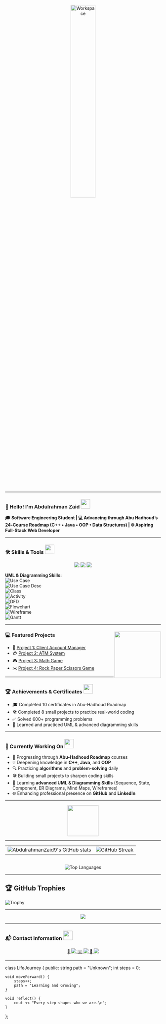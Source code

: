 <div align="center" width="100%">

<img src="https://github.com/SP-XD/SP-XD/blob/main/images/dev-working_rounded.gif?raw=true" alt="Workspace" width="40%"/><br>

</div>

<hr>

### 👋 Hello! I'm **Abdulrahman Zaid** <img src="https://media.giphy.com/media/WUlplcMpOCEmTGBtBW/giphy.gif" width="30">
**🎓 Software Engineering Student | 💻 Advancing through Abu Hadhoud’s 24‑Course Roadmap (C++ • Java • OOP • Data Structures) | 🌐 Aspiring Full‑Stack Web Developer**  

---

### 🛠️ Skills & Tools <img src="https://media.giphy.com/media/3o7TKPdUkkbCAVqW4w/giphy.gif" width="30">
<div align="center">
  <img src="https://img.shields.io/badge/C++-00599C?style=for-the-badge&logo=c%2B%2B&logoColor=white" />
  <img src="https://img.shields.io/badge/Visual%20Studio-5C2D91?style=for-the-badge&logo=visual-studio&logoColor=white" />
  <img src="https://img.shields.io/badge/Java-007396?style=for-the-badge&logo=java&logoColor=white" />
</div>

**UML & Diagramming Skills:**  
![Use Case](https://img.shields.io/badge/Use%20Case%20Diagram-blue?style=for-the-badge)  
![Use Case Desc](https://img.shields.io/badge/Use%20Case%20Description-lightblue?style=for-the-badge)  
![Class](https://img.shields.io/badge/Class%20Diagram-orange?style=for-the-badge)  
![Activity](https://img.shields.io/badge/Activity%20Diagram-green?style=for-the-badge)  
![DFD](https://img.shields.io/badge/DFD-lightgrey?style=for-the-badge)  
![Flowchart](https://img.shields.io/badge/Flowchart-purple?style=for-the-badge)  
![Wireframe](https://img.shields.io/badge/Wireframe-red?style=for-the-badge)  
![Gantt](https://img.shields.io/badge/Gantt%20Chart-yellow?style=for-the-badge)  

---

### 💻 Featured Projects <img align="right" src="https://media.giphy.com/media/qgQUggAC3Pfv687qPC/giphy.gif" width="150" />
- 🚀 [Project 1: Client Account Manager](https://github.com/AbdulrahmanZaid9/ClientAccountManager)  
- 💳 [Project 2: ATM System](https://github.com/AbdulrahmanZaid9/ATM)  
- 🎮 [Project 3: Math Game](https://github.com/AbdulrahmanZaid9/MathGame)  
- ✂️ [Project 4: Rock Paper Scissors Game](https://github.com/AbdulrahmanZaid9/RPSGame)  

---

### 🏆 Achievements & Certificates <img src="https://media.giphy.com/media/26FPnsRww5Zm4/giphy.gif" width="30">
- 🎓 Completed 10 certificates in Abu-Hadhoud Roadmap  
- 🛠️ Completed 8 small projects to practice real-world coding  
- ✅ Solved 600+ programming problems  
- 🎨 Learned and practiced UML & advanced diagramming skills  

---

### 🎯 Currently Working On <img src="https://media.giphy.com/media/xT8qBepJQzUjXpeWU8/giphy.gif" width="30">
- 📘 Progressing through **Abu-Hadhoud Roadmap** courses  
- 💡 Deepening knowledge in **C++**, **Java**, and **OOP**  
- 🔍 Practicing **algorithms** and **problem-solving** daily  
- 🛠️ Building small projects to sharpen coding skills  
- 🎨 Learning **advanced UML & Diagramming Skills** (Sequence, State, Component, ER Diagrams, Mind Maps, Wireframes)  
- 🌐 Enhancing professional presence on **GitHub** and **LinkedIn**  

---

<div align="center">
  <img src="https://github.com/SP-XD/SP-XD/blob/main/images/Developer.gif" width="100" />
</div>

---

<div align="center"> 
  <table> 
    <tr> 
      <td> 
        <img src="https://github-readme-stats.vercel.app/api?username=AbdulrahmanZaid9&show_icons=true&theme=tokyonight&hide_border=false&count_private=true&v=1" alt="AbdulrahmanZaid9's GitHub stats" /> 
      </td> 
      <td> 
        <img src="https://github-readme-streak-stats.herokuapp.com/?user=AbdulrahmanZaid9&theme=tokyonight&hide_border=false&v=1" alt="GitHub Streak" /> 
      </td> 
    </tr> 
  </table> 
  <br> 
  <img src="https://github-readme-stats.vercel.app/api/top-langs/?username=AbdulrahmanZaid9&layout=compact&theme=tokyonight&hide_border=false&v=1" alt="Top Languages" /> 
</div>

---

## 🏆 GitHub Trophies
![Trophy](https://github-profile-trophy.vercel.app/?username=AbdulrahmanZaid9&theme=darkhub&no-frame=true&no-bg=true&margin-w=5)

---

<p align="center">
  <img src="https://img.shields.io/github/followers/AbdulrahmanZaid9?label=Followers&style=for-the-badge&logo=github&color=1f6feb" />
</p>

---

### 📬 Contact Information <img src="https://media.giphy.com/media/jqNPzdTTxQfOgOqpO4/giphy.gif" width="30">
<div align="center">
  <a href="https://www.linkedin.com/in/abdulrahman-zaid/">
    🔗 <img src="https://img.shields.io/badge/LinkedIn-0A66C2?style=for-the-badge&logo=linkedin&logoColor=white" />
  </a>
  <a href="mailto:abdulrahmanzaid755@gmail.com">
    ✉️ <img src="https://img.shields.io/badge/Gmail-D14836?style=for-the-badge&logo=gmail&logoColor=white" />
  </a>
  <a href="https://wa.me/+601124217254">
    💬 <img src="https://img.shields.io/badge/WhatsApp-25D366?style=for-the-badge&logo=whatsapp&logoColor=white" />
  </a>
</div>


---

class LifeJourney {
public:
    string path = "Unknown";
    int steps = 0;

    void moveForward() {
        steps++;
        path = "Learning and Growing";
    }

    void reflect() {
        cout << "Every step shapes who we are.\n";
    }
};
